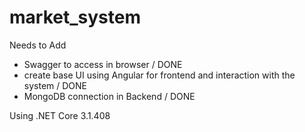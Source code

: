 # market_system

Needs to Add
- Swagger to access in browser / DONE
- create base UI using Angular for frontend and interaction with the system / DONE
- MongoDB connection in Backend / DONE



Using .NET Core 3.1.408